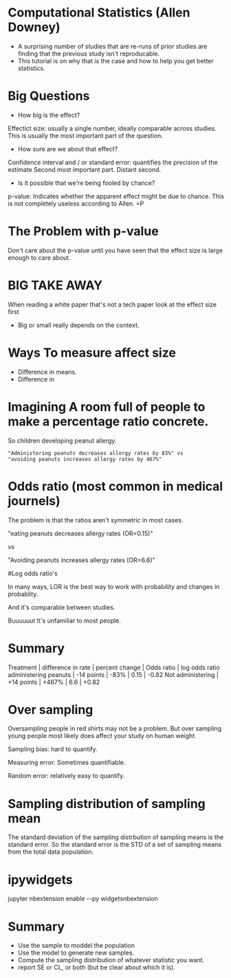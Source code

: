# Computational Statistics (Allen Downey)
* A surprising number of studies that are re-runs of prior studies are finding that
the previous study isn't reproducable.
* This tutorial is on why that is the case and how to help you get better statistics.

# Big Questions
* How big is the effect?

Effectict size: usually a single number, ideally comparable across studies. This
is usually the most important part of the question.

* How sure are we about that effect?

Confidence interval and / or standard error: quantifies the precision of the estimate
Second most important part. Distant second.

* Is it possible that we're being fooled by chance?

p-value: Indicates whether the apparent effect might be due to chance. This is
not completely useless according to Allen. =P

# The Problem with p-value
Don't care about the p-value until you have seen that the effect size is large
enough to care about.

# BIG TAKE AWAY
When reading a white paper that's not a tech paper look at the effect size
first

* Big or small really depends on the context. 

# Ways To measure affect size
* Difference in means.
* Difference in 

# Imagining A room full of people to make a percentage ratio concrete.
So children developing peanut allergy.

    "Administering peanuts decreases allergy rates by 83%" vs
    "avoiding peanuts increases allergy rates by 467%"

# Odds ratio (most common in medical journels)

The problem is that the ratios aren't symmetric in most cases.

"eating peanuts decreases allergy rates (OR=0.15)"

vs

"Avoiding peanuts increases allergy rates (OR=6.6)"

#Log odds ratio's

In many ways, LOR is the best way to work with probability and changes in probablity.

And it's comparable between studies.

Buuuuuut It's unfamiliar to most people.

# Summary

Treatment             | difference in rate | percent change | Odds ratio | log odds ratio
administering peanuts | -14 points         | -83%           | 0.15       | -0.82
Not administering     | +14 points         | +467%          | 6.6        | +0.82

# Over sampling
Oversampling people in red shirts may not be a problem. But over sampling young
people most likely does affect your study on human weight.

Sampling bias: hard to quantify.

Measuring error: Sometimes quantifiable.

Random error: relatively easy to quantify.

# Sampling distribution of sampling mean
The standard deviation of the sampling distrbution of sampling means is the
standard error. So the standard error is the STD of a set of sampling means
from the total data population.

# ipywidgets
jupyter nbextension enable --py widgetsnbextension

# Summary
* Use the sample to moddel the population
* Use the model to generate new samples.
* Compute the sampling distribution of whatever statistic you want.
* report SE or CL, or both (but be clear about which it is).
